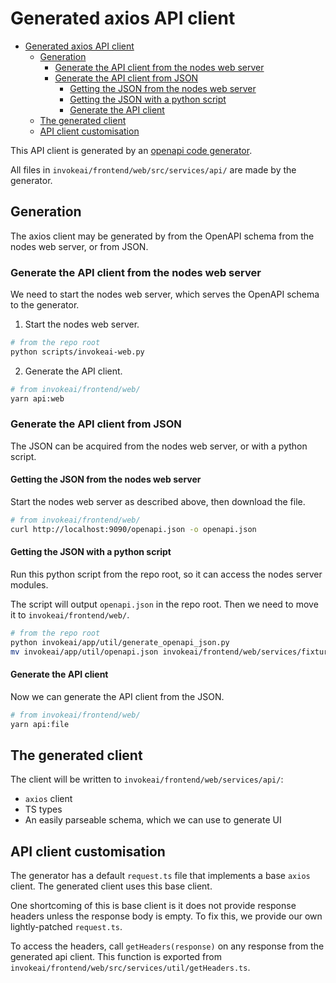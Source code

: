 # Generated axios API client

- [Generated axios API client](#generated-axios-api-client)
  - [Generation](#generation)
    - [Generate the API client from the nodes web server](#generate-the-api-client-from-the-nodes-web-server)
    - [Generate the API client from JSON](#generate-the-api-client-from-json)
      - [Getting the JSON from the nodes web server](#getting-the-json-from-the-nodes-web-server)
      - [Getting the JSON with a python script](#getting-the-json-with-a-python-script)
      - [Generate the API client](#generate-the-api-client)
  - [The generated client](#the-generated-client)
  - [API client customisation](#api-client-customisation)

This API client is generated by an [openapi code generator](https://github.com/ferdikoomen/openapi-typescript-codegen).

All files in `invokeai/frontend/web/src/services/api/` are made by the generator.

## Generation

The axios client may be generated by from the OpenAPI schema from the nodes web server, or from JSON.

### Generate the API client from the nodes web server

We need to start the nodes web server, which serves the OpenAPI schema to the generator.

1. Start the nodes web server.

```bash
# from the repo root
python scripts/invokeai-web.py
```

2. Generate the API client. 

```bash
# from invokeai/frontend/web/
yarn api:web
```

### Generate the API client from JSON

The JSON can be acquired from the nodes web server, or with a python script.

#### Getting the JSON from the nodes web server

Start the nodes web server as described above, then download the file.

```bash
# from invokeai/frontend/web/
curl http://localhost:9090/openapi.json -o openapi.json
```

#### Getting the JSON with a python script

Run this python script from the repo root, so it can access the nodes server modules.

The script will output `openapi.json` in the repo root. Then we need to move it to `invokeai/frontend/web/`.

```bash
# from the repo root
python invokeai/app/util/generate_openapi_json.py
mv invokeai/app/util/openapi.json invokeai/frontend/web/services/fixtures/
```

#### Generate the API client

Now we can generate the API client from the JSON.

```bash
# from invokeai/frontend/web/
yarn api:file
```

## The generated client

The client will be written to `invokeai/frontend/web/services/api/`:

- `axios` client
- TS types
- An easily parseable schema, which we can use to generate UI

## API client customisation

The generator has a default `request.ts` file that implements a base `axios` client. The generated client uses this base client.

One shortcoming of this is base client is it does not provide response headers unless the response body is empty. To fix this, we provide our own lightly-patched `request.ts`.

To access the headers, call `getHeaders(response)` on any response from the generated api client. This function is exported from `invokeai/frontend/web/src/services/util/getHeaders.ts`.
